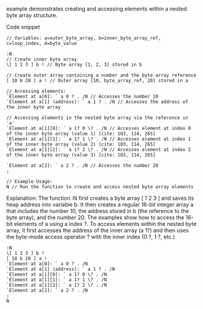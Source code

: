 example demonstrates creating and accessing elements within a nested byte array structure.

Code snippet
```
// Variables: a=outer_byte_array, b=inner_byte_array_ref, c=loop_index, d=byte_value

:N
// Create inner byte array
\[ 1 2 3 ] b ! // Byte array [1, 2, 3] stored in b

// Create outer array containing a number and the byte array reference
[ 10 b 20 ] a ! // Outer array [10, byte_array_ref, 20] stored in a

// Accessing elements:
`Element at a[0]: ` a 0 ? . /N // Accesses the number 10
`Element at a[1] (address): ` a 1 ? . /N // Accesses the address of the inner byte array

// Accessing elements in the nested byte array via the reference in 'a'
`Element at a[1][0]: ` a 1? 0 \? . /N // Accesses element at index 0 of the inner byte array (value 1) [cite: 103, 114, 265]
`Element at a[1][1]: ` a 1? 1 \? . /N // Accesses element at index 1 of the inner byte array (value 2) [cite: 103, 114, 265]
`Element at a[1][2]: ` a 1? 2 \? . /N // Accesses element at index 2 of the inner byte array (value 3) [cite: 103, 114, 265]

`Element at a[2]: ` a 2 ? . /N // Accesses the number 20
;

// Example Usage:
N // Run the function to create and access nested byte array elements
```


Explanation:
The function :N first creates a byte array \[ 1 2 3 ] and saves its heap address into variable b. 
It then creates a regular 16-bit integer array a that includes the number 10, the address stored 
in b (the reference to the byte array), and the number 20. The examples show how to access 
the 16-bit elements of a using a index ?. To access elements within the nested byte array, it
first accesses the address of the inner array (a 1?) and then uses the byte-mode access operator \? with the inner index (0 \?, 1 \?, etc.)


```
:N
\[ 1 2 3 ] b !
[ 10 b 20 ] a !
`Element at a[0]: ` a 0 ? . /N
`Element at a[1] (address): ` a 1 ? . /N
`Element at a[1][0]: ` a 1? 0 \? . /N
`Element at a[1][1]: ` a 1? 1 \? . /N
`Element at a[1][2]: ` a 1? 2 \? . /N
`Element at a[2]: ` a 2 ? . /N
;
N
```
